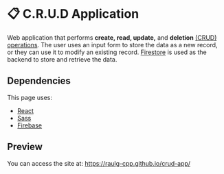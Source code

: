 # :clipboard: C.R.U.D Application
Web application that performs __create, read, update,__ and __deletion__ [(CRUD) operations](https://en.wikipedia.org/wiki/Create,_read,_update_and_delete). The user uses an input form to store the data as a new record, or they can use it to modify an existing record. [Firestore](https://firebase.google.com/docs/firestore) is used as the backend to store and retrieve the data.

## Dependencies
This page uses:

- [React](https://react.dev/)
- [Sass](https://sass-lang.com/) 
- [Firebase](https://firebase.google.com/)

## Preview
You can access the site at: https://raulg-cpp.github.io/crud-app/
